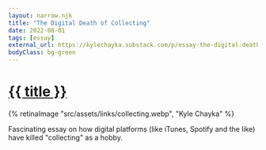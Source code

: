 ```yaml
---
layout: narrow.njk
title: "The Digital Death of Collecting"
date: 2022-08-01
tags: [essay]
external_url: https://kylechayka.substack.com/p/essay-the-digital-death-of-collecting?ref=daniel.pizza
bodyClass: bg-green
---
```

<h1><a href="{{ external_url }}">{{ title }}</a></h1>

{% retinaImage "src/assets/links/collecting.webp", "Kyle Chayka" %}

Fascinating essay on how digital platforms (like iTunes, Spotify and the like) have killed "collecting" as a hobby. 